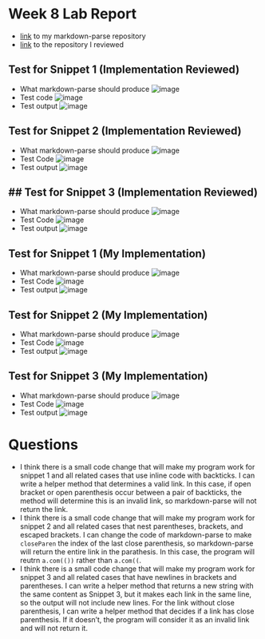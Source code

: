 # Week 8 Lab Report

* [link](https://github.com/Ppenguin215/markdown-parser) to my markdown-parse repository
* [link](https://github.com/colecarter96/markdown-parser) to the repository I reviewed

## Test for Snippet 1 (Implementation Reviewed)
* What markdown-parse should produce
![image](picture1.png)
* Test code 
![image](picture2.png)
* Test output
![image](picture3.png)

## Test for Snippet 2 (Implementation Reviewed)
* What markdown-parse should produce
![image](picture4.png)
* Test Code
![image](picture5.png)
* Test output
![image](picture3.png)

## ## Test for Snippet 3 (Implementation Reviewed)
* What markdown-parse should produce
![image](picture7.png)
* Test Code
![image](picture8.png)
* Test output
![image](picture3.png)

## Test for Snippet 1 (My Implementation)
* What markdown-parse should produce
![image](picture10.png)
* Test Code
![image](picture11.png)
* Test output
![image](picture12.png)

## Test for Snippet 2 (My Implementation)
* What markdown-parse should produce
![image](picture13.png)
* Test Code
![image](picture14.png)
* Test output
![image](picture15.png)

## Test for Snippet 3 (My Implementation)
* What markdown-parse should produce
![image](picture16.png)
* Test Code
![image](picture17.png)
* Test output
![image](picture18.png)

# Questions
* I think there is a small code change that will make my program work for snippet 1 and all related cases that use inline code with backticks. I can write a helper method that determines a valid link. In this case, if open bracket or open parenthesis occur between a pair of backticks, the method will determine this is an invalid link, so markdown-parse will not return the link.
* I think there is a small code change that will make my program work for snippet 2 and all related cases that nest parentheses, brackets, and escaped brackets. I can change the code of markdown-parse to make `closeParen` the index of the last close parenthesis, so markdown-parse will return the entire link in the parathesis. In this case, the program will reutrn `a.com(())` rather than `a.com((`.
* I think there is a small code change that will make my program work for snippet 3 and all related cases that have newlines in brackets and parentheses. I can write a helper method that returns a new string with the same content as Snippet 3, but it makes each link in the same line, so the output will not include new lines. For the link without close parenthesis, I can write a helper method that decides if a link has close parenthesis. If it doesn’t, the program will consider it as an invalid link and will not return it.
